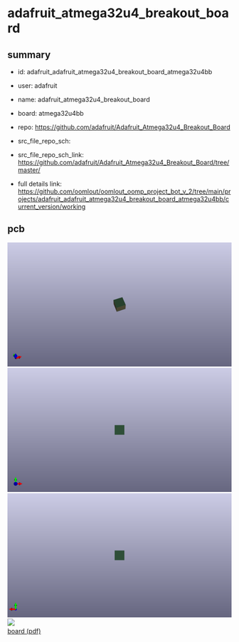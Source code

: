 # adafruit_atmega32u4_breakout_board
 
## summary 
* id: adafruit_adafruit_atmega32u4_breakout_board_atmega32u4bb
* user: adafruit
* name: adafruit_atmega32u4_breakout_board
* board: atmega32u4bb
* repo: https://github.com/adafruit/Adafruit_Atmega32u4_Breakout_Board



* src_file_repo_sch: 
* src_file_repo_sch_link: https://github.com/adafruit/Adafruit_Atmega32u4_Breakout_Board/tree/master/
* full details link: https://github.com/oomlout/oomlout_oomp_project_bot_v_2/tree/main/projects/adafruit_adafruit_atmega32u4_breakout_board_atmega32u4bb/current_version/working  


## pcb  
![](working_3d_600.png) 
![](working_3d_front_600.png)  
![](working_3d_back_600.png)  
![](working_600.png)  
[board (pdf)](working.pdf)  




